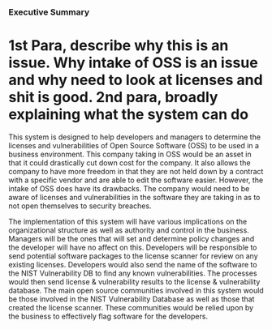 ### Executive Summary  

# 1st Para, describe why this is an issue. Why intake of OSS is an issue and why need to look at licenses and shit is good. 2nd para, broadly explaining what the system can do

This system is designed to help developers and managers to determine the licenses and vulnerabilities of Open Source Software (OSS) to be used in a business environment. This company taking in OSS would be an asset in that it could drastically cut down cost for the company. It also allows the company to have more freedom in that they are not held down by a contract with a specific vendor and are able to edit the software easier. However, the intake of OSS does have its drawbacks. The company would need to be aware of licenses and vulnerabilities in the software they are taking in as to not open themselves to security breaches.

The implementation of this system will have various implications on the organizational structure as well as authority and control in the business. Managers will be the ones that will set and determine policy changes and the developer will have no affect on this. Developers will be responsible to send potential software packages to the license scanner for review on any existing licenses. Developers would also send the name of the software to the NIST Vulnerability DB to find any known vulnerabilities. The processes would then send license & vulnerability results to the license & vulnerability database. The main open source communities involved in this system would be those involved in the NIST Vulnerability Database as well as those that created the license scanner. These communities would be relied upon by the business to effectively flag software for the developers.

